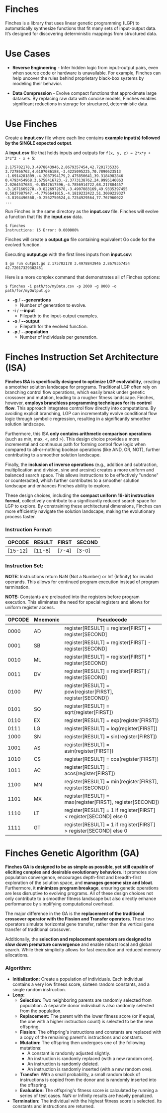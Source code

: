# Finches

Finches is a library that uses linear genetic programming (LGP) to automatically synthesize functions that fit many sets of input-output data.
It’s designed for discovering deterministic mappings from structured data.

# Use Cases

- **Reverse Engineering** - Infer hidden logic from input–output pairs, even when source code or hardware is unavailable.
For example, Finches can help uncover the rules behind proprietary black-box systems by modeling their behavior.

- **Data Compression** - Evolve compact functions that approximate large datasets.
By replacing raw data with concise models, Finches enables significant reductions in storage for structured, deterministic data.

# Use Finches

Create a **input.csv** file where each line contains **example input(s) followed by the SINGLE expected output**.

A **input.csv** file that holds inputs and outputs for ```f(x, y, z) = 2*x*y + 3*z^2 - x + 5```:
```
2.175702178,3.4978843946,2.8679357454,42.7201735336
3.727866762,4.6107086188,-3.4225095225,70.7890623513
-1.6914281809,-4.2087394179,2.475850641,39.3184982846
0.4793454968,3.6758416723,-2.3773138762,24.9995146063
2.0264537683,-0.8547617596,-4.7856914722,68.217804457
-3.1671669278,-0.8226972678,-3.4907083169,49.9335397455
0.5837987947,-4.7796641015,-4.1819232422,51.3009229327
-3.8194496568,-0.2562750524,4.7254929564,77.767960022
...
```

Run Finches in the same directory as the **input.csv** file.
Finches will evolve a function that fits the **input.csv** data.
```
$ finches
Instructions: 15 Error: 0.000000%
```

Finches will create a **output.go** file containing equivalent Go code for the evolved function.

Executing **output.go** with the first lines inputs from **input.csv**:
```
$ go run output.go 2.175702178 3.4978843946 2.8679357454
42.72017329302451
```

Here is a more complex command that demonstrates all of Finches options:
```
$ finches -i path/to/myData.csv -p 2000 -g 8000 -o path/for/myOutput.go
```
- **-g** / **--generations**
  + Number of generation to evolve.
- **-i** / **--input**
  + Filepath to the input-output examples.
- **-o** / **--output**
  + Filepath for the evolved function.
- **-p** / **--population**
  + Number of individuals per generation.








# Finches Instruction Set Architecture (ISA)

**Finches ISA is specifically designed to optimize LGP evolvability**, creating a smoother solution landscape for programs.
Traditional LGP often rely on branching control flow operations, which easily break under genetic crossover and mutation, leading to a rougher fitness landscape.
Finches, however, **employs branchless programming techniques for its control flow**.
This approach integrates control flow directly into computations.
By avoiding explicit branching, LGP can incrementally evolve conditional flow logic through symbolic regression, resulting in a significantly smoother solution landscape.

Furthermore, this ISA **only contains arithmetic comparison operations** (such as min, max, <, and >).
This design choice provides a more incremental and continuous path for forming control flow logic when compared to all-or-nothing boolean operations (like AND, OR, NOT), further contributing to a smoother solution landscape.

Finally, the **inclusion of inverse operations** (e.g., addition and subtraction, multiplication and division, sine and arcsine) creates a more uniform and balanced search space.
This allows instructions to be effectively "undone" or counteracted, which further contributes to a smoother solution landscape and enhances Finches ability to explore.

These design choices, including the **compact uniform 16-bit instruction format**, collectively contribute to a significantly reduced search space for LGP to explore.
By constraining these architectural dimensions, Finches can more efficiently navigate the solution landscape, making the evolutionary process faster.

### Instruction Format:

|OPCODE |RESULT|FIRST|SECOND|
|-------|------|-----|------|
|[15-12]|[11-8]|[7-4]|[3-0] |

### Instruction Set:

**NOTE:** Instructions return NaN (Not a Number) or Inf (Infinity) for invalid operands.
This allows for continued program execution instead of program termination.

**NOTE:** Constants are preloaded into the registers before program execution.
This eliminates the need for special registers and allows for uniform register access.

|OPCODE|Mnemonic|Pseudocode                                                       |
|------|--------|-----------------------------------------------------------------|
|0000  |AD      |register[RESULT] = register[FIRST] + register[SECOND]            |
|0001  |SB      |register[RESULT] = register[FIRST] - register[SECOND]            |
|0010  |ML      |register[RESULT] = register[FIRST] * register[SECOND]            |
|0011  |DV      |register[RESULT] = register[FIRST] / register[SECOND]            |
|0100  |PW      |register[RESULT] = pow(register[FIRST], register[SECOND])        |
|0101  |SQ      |register[RESULT] = sqrt(register[FIRST])                         |
|0110  |EX      |register[RESULT] = exp(register[FIRST])                          |
|0111  |LG      |register[RESULT] = log(register[FIRST])                          |
|1000  |SN      |register[RESULT] = sin(register[FIRST])                          |
|1001  |AS      |register[RESULT] = asin(register[FIRST])                         |
|1010  |CS      |register[RESULT] = cos(register[FIRST])                          |
|1011  |AC      |register[RESULT] = acos(register[FIRST])                         |
|1100  |MN      |register[RESULT] = min(register[FIRST], register[SECOND])        |
|1101  |MX      |register[RESULT] = max(register[FIRST], register[SECOND])        |
|1110  |LT      |register[RESULT] = 1 if register[FIRST] < register[SECOND] else 0|
|1111  |GT      |register[RESULT] = 1 if register[FIRST] > register[SECOND] else 0|

# Finches Genetic Algorithm (GA)

**Finches GA is designed to be as simple as possible, yet still capable of eliciting complex and desirable evolutionary behaviors**.
It promotes slow population convergence, encourages depth-first and breadth-first exploration of the solution space, and **manages genome size and bloat**.
Furthermore, it **minimizes program breakage**, ensuring genetic operations are less disruptive to evolving programs.
All of these design choices not only contribute to a smoother fitness landscape but also directly enhance performance by simplifying computational overhead.

The major difference in the GA is the **replacement of the traditional crossover operator with the Fission and Transfer operators**.
These two operators simulate horizontal gene transfer, rather then the vertical gene transfer of traditional crossover.

Additionally, the **selection and replacement operators are designed to slow down premature convergence** and enable robust local and global search. While their simplicity allows for fast execution and reduced memory allocations.

### Algorithm:
- **Initialization:** Create a population of individuals. Each individual contains a very low fitness score, sixteen random constants, and a single random instruction.
- **Loop:**
  + **Selection:** Two neighboring parents are randomly selected from population. A separate donor individual is also randomly selected from the population.
  + **Replacement:** The parent with the lower fitness score (or if equal, the one with a higher instruction count) is selected to be the new offspring.
  + **Fission:** The offspring's instructions and constants are replaced with a copy of the remaining parent's instructions and constants.
  + **Mutation:** The offspring then undergoes one of the following mutations:
    * A constant is randomly adjusted slightly.
    * An instruction is randomly replaced (with a new random one).
    * An instruction is randomly deleted.
    * An instruction is randomly inserted (with a new random one).
  + **Transfer:** With a small probability, a small random block of instructions is copied from the donor and is randomly inserted into the offspring.
  + **Evaluation:** The offspring's fitness score is calculated by running a series of test cases. NaN or Infinity results are heavily penalized.
- **Termination:** The individual with the highest fitness score is selected. Its constants and instructions are returned.
